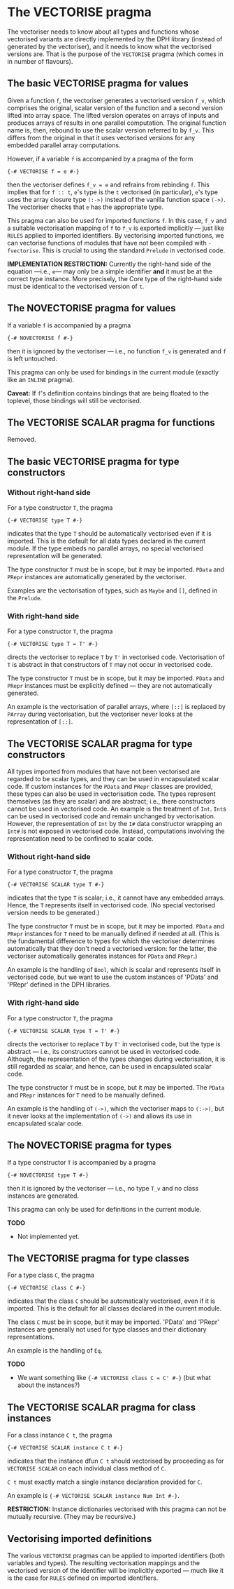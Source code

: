 # The VECTORISE pragma



The vectoriser needs to know about all types and functions whose vectorised variants are directly implemented by the DPH library (instead of generated by the vectoriser), and it needs to know what the vectorised versions are.  That is the purpose of the `VECTORISE` pragma (which comes in in number of flavours).


## The basic VECTORISE pragma for values



Given a function `f`, the vectoriser generates a vectorised version `f_v`, which comprises the original, scalar version of the function and a second version lifted into array space.  The lifted version operates on arrays of inputs and produces arrays of results in one parallel computation.  The original function name is, then, rebound to use the scalar version referred to by `f_v`.  This differs from the original in that it uses vectorised versions for any embedded parallel array computations.



However, if a variable `f` is accompanied by a pragma of the form


```wiki
{-# VECTORISE f = e #-}
```


then the vectoriser defines `f_v = e` and refrains from rebinding `f`.  This implies that for `f :: t`, `e`'s type is the `t` vectorised (in particular), `e`'s type uses the array closure type `(:->)` instead of the vanilla function space `(->)`.  The vectoriser checks that `e` has the appropriate type.



This pragma can also be used for imported functions `f`.  In this case, `f_v` and a suitable vectorisation mapping of `f` to `f_v` is exported implicitly — just like `RULES` applied to imported identifiers.  By vectorising imported functions, we can vectorise functions of modules that have not been compiled with `-fvectorise`.  This is crucial to using the standard `Prelude` in vectorised code.



**IMPLEMENTATION RESTRICTION:** Currently the right-hand side of the equation —i.e., `e`— may only be a simple identifier **and** it must be at the correct type instance.  More precisely, the Core type of the right-hand side must be identical to the vectorised version of `t`.


## The NOVECTORISE pragma for values



If a variable `f` is accompanied by a pragma


```wiki
{-# NOVECTORISE f #-}
```


then it is ignored by the vectoriser — i.e., no function `f_v` is generated and `f` is left untouched.



This pragma can only be used for bindings in the current module (exactly like an `INLINE` pragma).



**Caveat:** If `f`'s definition contains bindings that are being floated to the toplevel, those bindings will still be vectorised.


## The VECTORISE SCALAR pragma for functions



Removed.


## The basic VECTORISE pragma for type constructors


### Without right-hand side



For a type constructor `T`, the pragma


```wiki
{-# VECTORISE type T #-}
```


indicates that the type `T` should be automatically vectorised even if it is imported.  This is the default for all data types declared in the current module. If the type embeds no parallel arrays, no special vectorised representation will be generated. 



The type constructor `T` must be in scope, but it may be imported.  `PData` and `PRepr` instances are automatically generated by the vectoriser.



Examples are the vectorisation of types, such as `Maybe` and `[]`, defined in the `Prelude`.


### With right-hand side



For a type constructor `T`, the pragma


```wiki
{-# VECTORISE type T = T' #-}
```


directs the vectoriser to replace `T` by `T'` in vectorised code. Vectorisation of `T` is abstract in that constructors of `T` may not occur in vectorised code. 



The type constructor `T` must be in scope, but it may be imported.  `PData` and `PRepr` instances must be explicitly defined — they are not automatically generated.



An example is the vectorisation of parallel arrays, where `[::]` is replaced by `PArray` during vectorisation, but the vectoriser never looks at the representation of `[::]`.


## The VECTORISE SCALAR pragma for type constructors



All types imported from modules that have not been vectorised are regarded to be scalar types, and they can be used in encapsulated scalar code. If custom instances for the `PData` and `PRepr` classes are provided, these types can also be used in vectorisation code. The types represent themselves (as they are scalar) and are abstract; i.e., there constructors cannot be used in vectorised code. An example is the treatment of `Int`.  `Int`s can be used in vectorised code and remain unchanged by vectorisation.  However, the representation of `Int` by the `I#` data constructor wrapping an `Int#` is not exposed in vectorised code.  Instead, computations involving the representation need to be confined to scalar code.


### Without right-hand side



For a type constructor `T`, the pragma


```wiki
{-# VECTORISE SCALAR type T #-}
```


indicates that the type `T` is scalar; i.e., it cannot have any embedded arrays. Hence, the `T` represents itself in vectorised code. (No special vectorised version needs to be generated.)



The type constructor `T` must be in scope, but it may be imported.  `PData` and `PRepr` instances for `T` need to be manually defined if needed at all.  (This is the fundamental difference to types for which the vectoriser determines automatically that they don't need a vectorised version: for the latter, the vectoriser automatically generates instances for `PData` and `PRepr`.)



An example is the handling of `Bool`, which is scalar and represents itself in vectorised code, but we want to use the custom instances of 'PData' and 'PRepr' defined in the DPH libraries.


### With right-hand side



For a type constructor `T`, the pragma


```wiki
{-# VECTORISE SCALAR type T = T' #-}
```


directs the vectoriser to replace `T` by `T'` in vectorised code, but the type is abstract — i.e., its constructors cannot be used in vectorised code. Although, the representation of the types changes during vectorisation, it is still regarded as scalar, and hence, can be used in encapsulated scalar code.



The type constructor `T` must be in scope, but it may be imported.  The `PData` and `PRepr` instances for `T` need to be manually defined. 



An example is the handling of `(->)`, which the vectoriser maps to `(:->)`, but it never looks at the implementation of `(->)` and allows its use in encapsulated scalar code.


## The NOVECTORISE pragma for types



If a type constructor `T` is accompanied by a pragma


```wiki
{-# NOVECTORISE type T #-}
```


then it is ignored by the vectoriser — i.e., no type `T_v`  and no class instances are generated.



This pragma can only be used for definitions in the current module.



**TODO**


- Not implemented yet.

## The VECTORISE pragma for type classes



For a type class `C`, the pragma


```wiki
{-# VECTORISE class C #-}
```


indicates that the class `C` should be automatically vectorised, even if it is imported.  This is the default for all classes declared in the current module.



The class `C` must be in scope, but it may be imported.  'PData' and 'PRepr' instances are generally not used for type classes and their dictionary representations.



An example is the handling of `Eq`.



**TODO**


- We want something like `{-# VECTORISE class C = C' #-}` (but what about the instances?)

## The VECTORISE SCALAR pragma for class instances



For a class instance `C t`, the pragma


```wiki
{-# VECTORISE SCALAR instance C t #-}
```


indicates that the instance dfun `C t` should vectorised by proceeding as for `VECTORISE SCALAR` on each individual class method of `C`.



`C t` must exactly match a single instance declaration provided for `C`.



An example is `{-# VECTORISE SCALAR instance Num Int #-}`.



**RESTRICTION:** Instance dictionaries vectorised with this pragma can not be mutually recursive. (They may be recursive.)


## Vectorising imported definitions



The various `VECTORISE` pragmas can be applied to imported identifiers (both variables and types).  The resulting vectorisation mappings and the vectorised version of the identifier will be implicitly exported — much like it is the case for `RULES` defined on imported identifiers.


